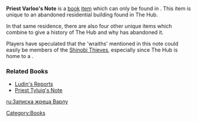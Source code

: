 **Priest Varloo's Note** is a [book](Lore_Books.md "wikilink")
[item](Items.md "wikilink") which can only be found in [](The_Hub.md). This item is unique to an abandoned
residential building found in The Hub.

In that same residence, there are also four other unique items which
combine to give a history of The Hub and why [](03%20-%20Projects%20&%20Wikis/Kenshi/Kenshi%20Wiki/Kenshi%20Wiki%20Template/The_Holy_Nation.md) has abandoned it.

Players have speculated that the 'wraiths' mentioned in this note could
easily be members of the [Shinobi Thieves](Shinobi_Thieves.md "wikilink"),
especially since The Hub is home to a [](Thieves_Guild.md).

### Related Books

- [Ludin's Reports](Ludin's_Reports.md "wikilink")
- [Priest Tyluig's Note](Priest_Tyluig's_Note.md "wikilink")

[ru:Записка жреца Варлу](ru:Записка_жреца_Варлу "wikilink")

[Category:Books](Category:Books "wikilink")